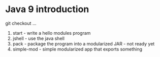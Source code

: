 # Java 9 introduction

git checkout ...

1. start - write a hello modules program
2. jshell - use the java shell
3. pack - package the program into a modularized JAR - not ready yet
4. simple-mod - simple modularized app that exports something

